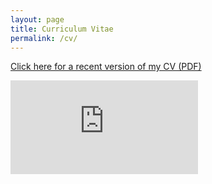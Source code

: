 ```yaml
---
layout: page
title: Curriculum Vitae
permalink: /cv/
---
```


[Click here for a recent version of my CV (PDF)](https://github.com/arunfrey/arunfrey.github.io/blob/master/_content/AFrey_CV.pdf)

<embed src="https://arunfrey.github.io/assets/AFrey_CV.pdf" type="application/pdf" />